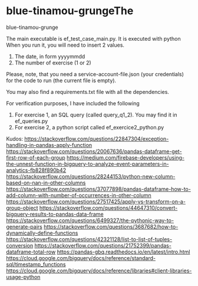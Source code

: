 # blue-tinamou-grungeThe 
blue-tinamou-grunge

The main executable is ef_test_case_main.py. It is executed with python
When you run it, you will need to insert 2 values. 
1. The date, in form yyyymmdd
2. The number of exercise (1 or 2)

Please, note, that you need a service-account-file.json (your credentials) for the code to run (the current file is empty).

You may also find a requirements.txt file with all the dependencies.

For verification purposes, I have included the following
1. For exercise 1, an SQL query (called query_q1_2). You may find it in ef_queries.py
2. For exercise 2, a python script called ef_exercice2_python.py

Kudos:
https://stackoverflow.com/questions/22847304/exception-handling-in-pandas-apply-function
https://stackoverflow.com/questions/20067636/pandas-dataframe-get-first-row-of-each-group
https://medium.com/firebase-developers/using-the-unnest-function-in-bigquery-to-analyze-event-parameters-in-analytics-fb828f890b42
https://stackoverflow.com/questions/28244153/python-new-column-based-on-nan-in-other-columns
https://stackoverflow.com/questions/37077898/pandas-dataframe-how-to-add-column-with-number-of-occurrences-in-other-column
https://stackoverflow.com/questions/27517425/apply-vs-transform-on-a-group-object
https://stackoverflow.com/questions/44647310/convert-bigquery-results-to-pandas-data-frame
https://stackoverflow.com/questions/6499327/the-pythonic-way-to-generate-pairs
https://stackoverflow.com/questions/3687682/how-to-dynamically-define-functions
https://stackoverflow.com/questions/42321128/list-to-list-of-tuples-conversion
https://stackoverflow.com/questions/21752399/pandas-dataframe-total-row
https://pandas-gbq.readthedocs.io/en/latest/intro.html
https://cloud.google.com/bigquery/docs/reference/standard-sql/timestamp_functions
https://cloud.google.com/bigquery/docs/reference/libraries#client-libraries-usage-python

